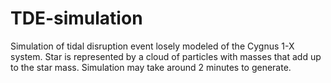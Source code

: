 # TDE-simulation
Simulation of tidal disruption event losely modeled of the Cygnus 1-X system. Star is represented by a cloud of particles with masses that add up to the star mass. Simulation may take around 2 minutes to generate.
